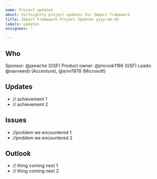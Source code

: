 ```yaml
---
name: Project updates
about: Fortnightly project updates for Impact framework
title: Impact Framework Project Updates yyyy-mm-dd
labels: updates
assignees: ''

---
```



## Who

Sponsor: @jawache (GSF)
Product owner: @jmcook1186 (GSF)
Leads: @navveenb (Accenture), @srini1978 (Microsoft)

## Updates

- // achievement 1
- // achievement 2

## Issues

- //problem we encountered 1
- //problem we encountered 2


## Outlook

- // thing coming next 1
- // thing coming next 2

